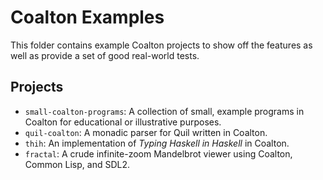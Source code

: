# Coalton Examples

This folder contains example Coalton projects to show off the features as well as provide a set of good real-world tests.


## Projects

- `small-coalton-programs`: A collection of small, example programs in Coalton for educational or illustrative purposes.
- `quil-coalton`: A monadic parser for Quil written in Coalton.
- `thih`: An implementation of *Typing Haskell in Haskell* in Coalton.
- `fractal`: A crude infinite-zoom Mandelbrot viewer using Coalton, Common Lisp, and SDL2.
